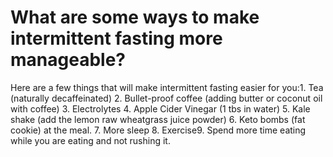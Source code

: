 # What are some ways to make intermittent fasting more manageable?

Here are a few things that will make intermittent fasting easier for you:1. Tea (naturally decaffeinated) 2. Bullet-proof coffee (adding butter or coconut oil with coffee) 3. Electrolytes 4. Apple Cider Vinegar (1 tbs in water) 5. Kale shake (add the lemon raw wheatgrass juice powder) 6. Keto bombs (fat cookie) at the meal. 7. More sleep 8. Exercise9. Spend more time eating while you are eating and not rushing it.